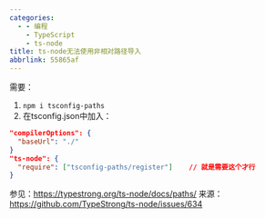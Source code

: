 ```yaml
---
categories:
  - - 编程
    - TypeScript
    - ts-node
title: ts-node无法使用非相对路径导入
abbrlink: 55865af
---
```


需要：

1. `npm i tsconfig-paths`
2. 在tsconfig.json中加入：

```json
"compilerOptions": {
  "baseUrl": "./"
}
"ts-node": {
  "require": ["tsconfig-paths/register"]	// 就是需要这个才行
}
```

参见：https://typestrong.org/ts-node/docs/paths/
来源：https://github.com/TypeStrong/ts-node/issues/634
